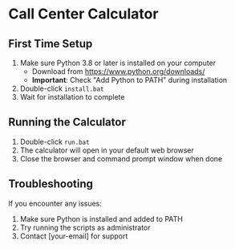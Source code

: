 # Call Center Calculator

## First Time Setup
1. Make sure Python 3.8 or later is installed on your computer
   - Download from https://www.python.org/downloads/
   - **Important**: Check "Add Python to PATH" during installation
2. Double-click `install.bat`
3. Wait for installation to complete

## Running the Calculator
1. Double-click `run.bat`
2. The calculator will open in your default web browser
3. Close the browser and command prompt window when done

## Troubleshooting
If you encounter any issues:
1. Make sure Python is installed and added to PATH
2. Try running the scripts as administrator
3. Contact [your-email] for support

